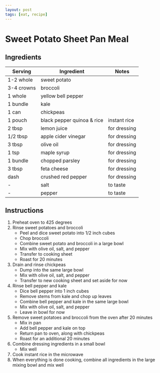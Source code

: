 ```yaml
---
layout: post
tags: [eat, recipe]
---
```


# Sweet Potato Sheet Pan Meal

## Ingredients

| Serving | Ingredient | Notes |
| - | - | - |
| 1-2 whole | sweet potato |  |
| 3-4 crowns | broccoli |  |
| 1 whole | yellow bell pepper |  |
| 1 bundle | kale |  |
| 1 can | chickpeas |  |
| 1 pouch | black pepper quinoa & rice | instant rice |
| 2 tbsp | lemon juice | for dressing |
| 1/2 tbsp | apple cider vinegar | for dressing |
| 3 tbsp | olive oil | for dressing |
| 1 tsp | maple syrup | for dressing |
| 1 bundle | chopped parsley | for dressing |
| 3 tbsp | feta cheese | for dressing |
| dash | crushed red pepper | for dressing |
| - | salt | to taste |
| - | pepper | to taste |

## Instructions

1. Preheat oven to 425 degrees
1. Rinse sweet potatoes and broccoli
    - Peel and dice sweet potato into 1/2 inch cubes
    - Chop broccoli
    - Combine sweet potato and broccoli in a large bowl
    - Mix with olive oil, salt, and pepper
    - Transfer to cooking sheet
    - Roast for 20 minutes
1. Drain and rinse chickpeas
    - Dump into the same large bowl
    - Mix with olive oil, salt, and pepper
    - Transfer to new cooking sheet and set aside for now
1. Rinse bell pepper and kale
    - Dice bell pepper into 1 inch cubes
    - Remove stems from kale and chop up leaves
    - Combine bell pepper and kale in the same large bowl
    - Mix with olive oil, salt, and pepper
    - Leave in bowl for now
1. Remove sweet potatoes and broccoli from the oven after 20 minutes
    - Mix in pan
    - Add bell pepper and kale on top
    - Return pan to oven, along with chickpeas
    - Roast for an additional 20 minutes
1. Combine dressing ingredients in a small bowl
    - Mix well
1. Cook instant rice in the microwave
1. When everything is done cooking, combine all ingredients in the large mixing bowl and mix well
